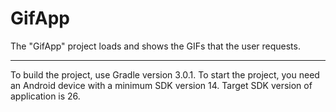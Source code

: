 # GifApp
The "GifApp" project loads and shows the GIFs that the user requests.
**********************************************************************
To build the project, use Gradle version 3.0.1.
To start the project, you need an Android device with a minimum SDK version 14. Target SDK version of application is 26.
